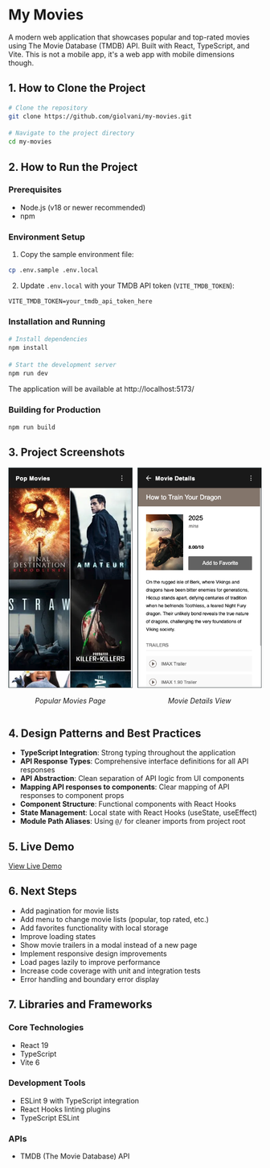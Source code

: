 # My Movies

A modern web application that showcases popular and top-rated movies using The Movie Database (TMDB) API. Built with React, TypeScript, and Vite. This is not a mobile app, it's a web app with mobile dimensions though.

## 1. How to Clone the Project

```bash
# Clone the repository
git clone https://github.com/giolvani/my-movies.git

# Navigate to the project directory
cd my-movies
```

## 2. How to Run the Project

### Prerequisites
- Node.js (v18 or newer recommended)
- npm

### Environment Setup
1. Copy the sample environment file:
```bash
cp .env.sample .env.local
```

2. Update `.env.local` with your TMDB API token (`VITE_TMDB_TOKEN`):
```
VITE_TMDB_TOKEN=your_tmdb_api_token_here
```

### Installation and Running
```bash
# Install dependencies
npm install

# Start the development server
npm run dev
```

The application will be available at http://localhost:5173/

### Building for Production
```bash
npm run build
```

## 3. Project Screenshots

<div align="center">
  <div style="display: flex; flex-direction: row;">
    <div style="margin-right: 10px;">
      <img src="https://raw.githubusercontent.com/giolvani/my-movies/main/public/screenshot-home.png" width="300" alt="Popular Movies Page">
      <p><em>Popular Movies Page</em></p>
    </div>
    <div>
      <img src="https://raw.githubusercontent.com/giolvani/my-movies/main/public/screenshot-details.png" width="300" alt="Movie Details View">
      <p><em>Movie Details View</em></p>
    </div>
  </div>
</div>

## 4. Design Patterns and Best Practices

- **TypeScript Integration**: Strong typing throughout the application
- **API Response Types**: Comprehensive interface definitions for all API responses
- **API Abstraction**: Clean separation of API logic from UI components
- **Mapping API responses to components**: Clear mapping of API responses to component props
- **Component Structure**: Functional components with React Hooks
- **State Management**: Local state with React Hooks (useState, useEffect)
- **Module Path Aliases**: Using `@/` for cleaner imports from project root

## 5. Live Demo

[View Live Demo](https://my-movies-tan.vercel.app/) 

## 6. Next Steps

- Add pagination for movie lists
- Add menu to change movie lists (popular, top rated, etc.)
- Add favorites functionality with local storage
- Improve loading states
- Show movie trailers in a modal instead of a new page
- Implement responsive design improvements
- Load pages lazily to improve performance
- Increase code coverage with unit and integration tests
- Error handling and boundary error display

## 7. Libraries and Frameworks

### Core Technologies
- React 19
- TypeScript
- Vite 6

### Development Tools
- ESLint 9 with TypeScript integration
- React Hooks linting plugins
- TypeScript ESLint

### APIs
- TMDB (The Movie Database) API



